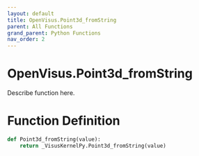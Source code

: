 ```yaml
---
layout: default
title: OpenVisus.Point3d_fromString
parent: All Functions
grand_parent: Python Functions
nav_order: 2
---
```


# OpenVisus.Point3d_fromString

Describe function here.

# Function Definition

```python
def Point3d_fromString(value):
    return _VisusKernelPy.Point3d_fromString(value)
```